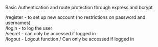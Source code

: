 Basic Authentication and route protection through express and bcrypt

/register - to set up new account (no restrictions on password and usernames)<br>
/login - to log the user<br>
/secret - can only be accessed if logged in<br>
/logout - Logout function / Can only be accessed if logged in<br>
